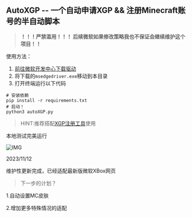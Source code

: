 ## AutoXGP -- 一个自动申请XGP && 注册Minecraft账号的半自动脚本
> ****！！！严禁滥用！！！ 后续微软如果修改策略我也不保证会继续维护这个项目！！****

使用方法：

1. [前往微软开发中心下载驱动](https://developer.microsoft.com/en-us/microsoft-edge/tools/webdriver/)
2. 将下载的`msedgedriver.exe`移动到本目录
3. 打开终端运行以下代码
```
# 安装依赖
pip install -r requirements.txt
# 启动！
python3 autoXGP.py
```

> HINT:推荐搭配[XGP注册工具](Https://Github.Com/Xokoukiox/Automsacc "XGP注册工具")使用


本地测试完美运行

![IMG](https://github.com/XokoukioX/AutoXGP/assets/52972345/35c9edb8-a651-4094-ad00-01f83bc4364f)


2023/11/12

维护性更新完成，已经适配最新版微软XBox网页

> 下一步的计划？

1.自动设置MC皮肤

2.增加更多特殊情况的适配


